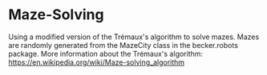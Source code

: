 # Maze-Solving
Using a modified version of the Trémaux's algorithm to solve mazes. 
Mazes are randomly generated from the MazeCity class in the becker.robots package.
More information about the Trémaux's algorithm: https://en.wikipedia.org/wiki/Maze-solving_algorithm


